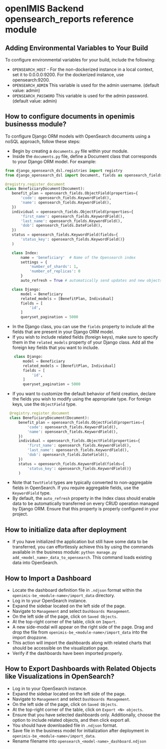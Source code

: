 # openIMIS Backend opensearch_reports reference module

## Adding Environmental Variables to Your Build
To configure environmental variables for your build, include the following:
* `OPENSEARCH_HOST` - For the non-dockerized instance in a local context, set it to 0.0.0.0:9200. 
For the dockerized instance, use opensearch:9200.
* `OPENSEARCH_ADMIN` This variable is used for the admin username. (default value: admin)
* `OPENSEARCH_PASSWORD`  This variable is used for the admin password. (default value: admin)

## How to configure documents in openimis businesss module?
To configure Django ORM models with OpenSearch documents using a noSQL approach, follow these steps:
 * Begin by creating a `documents.py` file within your module.
 * Inside the `documents.py` file, define a Document class that corresponds to your Django ORM model. 
For example:
 ```python
from django_opensearch_dsl.registries import registry
from django_opensearch_dsl import Document, fields as opensearch_fields

@registry.register_document
class BeneficiaryDocument(Document):
    benefit_plan = opensearch_fields.ObjectField(properties={
        'code': opensearch_fields.KeywordField(),
        'name': opensearch_fields.KeywordField(),
    })
    individual = opensearch_fields.ObjectField(properties={
        'first_name': opensearch_fields.KeywordField(),
        'last_name': opensearch_fields.KeywordField(),
        'dob': opensearch_fields.DateField(),
    })
    status = opensearch_fields.KeywordField(fields={
        'status_key': opensearch_fields.KeywordField()}
    )

    class Index:
        name = 'beneficiary'  # Name of the Opensearch index
        settings = {
            'number_of_shards': 1,
            'number_of_replicas': 0
        }
        auto_refresh = True # automatically send updates and new objects to openSearch

    class Django:
        model = Beneficiary
        related_models = [BenefitPlan, Individual]
        fields = [
            'id',
        ]
        queryset_pagination = 5000
```
* In the Django class, you can use the `fields` property to include all 
the fields that are present in your Django ORM model.
* If you wish to include related fields (foreign keys), make sure to specify them 
in the `related_models` property of your Django class. Add all the foreign key fields 
that you want to include.
```python 
    class Django:
        model = Beneficiary
        related_models = [BenefitPlan, Individual]
        fields = [
            'id',
        ]
        queryset_pagination = 5000
``` 
* If you want to customize the default behavior of field creation, declare the fields you wish to modify 
using the appropriate type. For foreign keys, use the `ObjectField` type.
```python
  @registry.register_document
  class BeneficiaryDocument(Document):
      benefit_plan = opensearch_fields.ObjectField(properties={
          'code': opensearch_fields.KeywordField(),
          'name': opensearch_fields.KeywordField(),
      })
      individual = opensearch_fields.ObjectField(properties={
          'first_name': opensearch_fields.KeywordField(),
          'last_name': opensearch_fields.KeywordField(),
          'dob': opensearch_fields.DateField(),
      })
      status = opensearch_fields.KeywordField(fields={
          'status_key': opensearch_fields.KeywordField()}
      )
```
* Note that `TextField` types are typically converted to non-aggregable fields in OpenSearch. 
If you require aggregable fields, use the `KeywordField` type.
* By default, the `auto_refresh` property in the Index class should enable data to be 
automatically transferred on every CRUD operation managed by Django ORM. Ensure that 
this property is properly configured in your project.


## How to initialize data after deployment
* If you have initialized the application but still have some data to be transferred, you can effortlessly 
achieve this by using the commands available in the business module: `python manage.py add_<model_name>_data_to_opensearch`. 
This command loads existing data into OpenSearch.

## How to Import a Dashboard
* Locate the dashboard definition file in `.ndjson` format within 
the `openimis-be_<module-name>/import_data` directory.
* Log in to your OpenSearch instance.
* Expand the sidebar located on the left side of the page.
* Navigate to `Management` and select `Dashboards Management`.
* On the left side of the page, click on `Saved Objects`.
* At the top-right corner of the table, click on `Import`.
* A new side-modal will appear on the right side of the page. 
Drag and drop the file from `openimis-be_<module-name>/import_data` into the import dropzone.
* This action will import the dashboards along with related 
charts that should be accessible on the visualization page.
* Verify if the dashboards have been imported properly.

## How to Export Dashboards with Related Objects like Visualizations in OpenSearch?
* Log in to your OpenSearch instance.
* Expand the sidebar located on the left side of the page.
* Navigate to `Management` and select `Dashboards Management`.
* On the left side of the page, click on `Saved Objects`.
* At the top-right corner of the table, click on `Export <N> objects`.
* Ensure that you have selected dashboards only. Additionally, choose the option to 
include related objects, and then click export all.
* You should have downloaded file in `.ndjson` format. 
* Save file in the business model for initialization after deployment in 
`openimis-be_<module-name>/import_data`.
* Rename filename into `opensearch_<model-name>_dashboard.ndjson`
